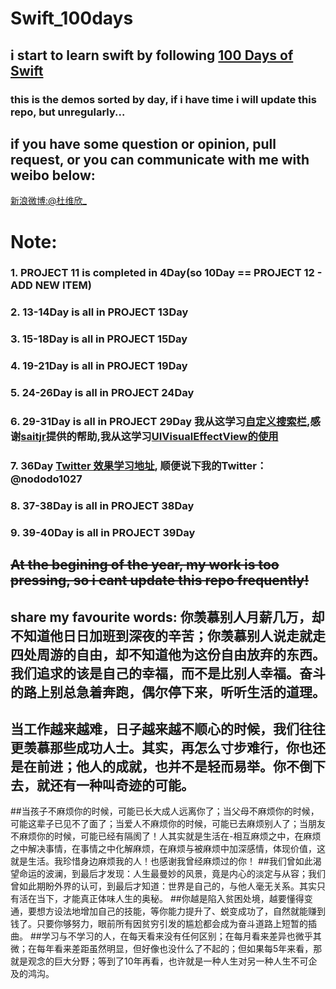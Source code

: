 # Swift_100days
## i start to learn swift by following [100 Days of Swift](http://samvlu.com/)
### this is the demos sorted by day, if i have time i will update this repo, but unregularly...
## if you have some question or opinion, pull request, or you can communicate with me with weibo below:
[新浪微博:@杜维欣_](http://weibo.com/u/2386823145/home?topnav=1&wvr=6)
# Note:
### 1. PROJECT 11 is completed in 4Day(so 10Day == PROJECT 12 - ADD NEW ITEM)
### 2. 13-14Day is all in PROJECT 13Day
### 3. 15-18Day is all in PROJECT 15Day
### 4. 19-21Day is all in PROJECT 19Day
### 5. 24-26Day is all in PROJECT 24Day
### 6. 29-31Day is all in PROJECT 29Day 我从这学习[自定义搜索栏](http://swift.gg/2015/09/11/custom_search_bar_tutorial/),感谢[saitjr](https://github.com/saitjr)提供的帮助,我从这学习[UIVisualEffectView的使用](http://dev.classmethod.jp/references/ios8-uivisualeffectview-ref/)
### 7. 36Day [Twitter 效果学习地址](https://github.com/callumboddy/CBZSplashView), 顺便说下我的Twitter：@nododo1027
### 8. 37-38Day is all in PROJECT 38Day
### 9. 39-40Day is all in PROJECT 39Day
## ~~At the begining of the year, my work is too pressing, so i cant update this repo frequently!~~

## share my favourite words: 你羡慕别人月薪几万，却不知道他日日加班到深夜的辛苦；你羡慕别人说走就走四处周游的自由，却不知道他为这份自由放弃的东西。我们追求的该是自己的幸福，而不是比别人幸福。奋斗的路上别总急着奔跑，偶尔停下来，听听生活的道理。
## 当工作越来越难，日子越来越不顺心的时候，我们往往更羡慕那些成功人士。其实，再怎么寸步难行，你也还是在前进；他人的成就，也并不是轻而易举。你不倒下去，就还有一种叫奇迹的可能。
##当孩子不麻烦你的时候，可能已长大成人远离你了；当父母不麻烦你的时候，可能这辈子已见不了面了；当爱人不麻烦你的时候，可能已去麻烦别人了；当朋友不麻烦你的时候，可能已经有隔阂了！人其实就是生活在-相互麻烦之中，在麻烦之中解决事情，在事情之中化解麻烦，在麻烦与被麻烦中加深感情，体现价值，这就是生活。我珍惜身边麻烦我的人！也感谢我曾经麻烦过的你！
##我们曾如此渴望命运的波澜，到最后才发现：人生最曼妙的风景，竟是内心的淡定与从容；我们曾如此期盼外界的认可，到最后才知道：世界是自己的，与他人毫无关系。其实只有活在当下，才能真正体味人生的奥秘。
##你越是陷入贫困处境，越要懂得变通，要想方设法地增加自己的技能，等你能力提升了、蜕变成功了，自然就能赚到钱了。只要你够努力，眼前所有因贫穷引发的尴尬都会成为奋斗道路上短暂的插曲。
##学习与不学习的人，在每天看来没有任何区别；在每月看来差异也微乎其微；在每年看来差距虽然明显，但好像也没什么了不起的；但如果每5年来看，那就是观念的巨大分野；等到了10年再看，也许就是一种人生对另一种人生不可企及的鸿沟。
